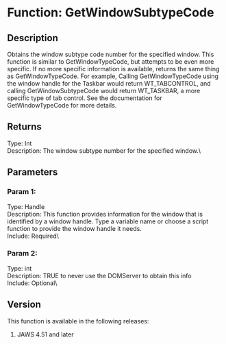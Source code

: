 # Function: GetWindowSubtypeCode

## Description

Obtains the window subtype code number for the specified window. This
function is similar to GetWindowTypeCode, but attempts to be even more
specific. If no more specific information is available, returns the same
thing as GetWindowTypeCode. For example, Calling GetWindowTypeCode using
the window handle for the Taskbar would return WT_TABCONTROL, and
calling GetWindowSubtypeCode would return WT_TASKBAR, a more specific
type of tab control. See the documentation for GetWindowTypeCode for
more details.

## Returns

Type: Int\
Description: The window subtype number for the specified window.\

## Parameters

### Param 1:

Type: Handle\
Description: This function provides information for the window that is
identified by a window handle. Type a variable name or choose a script
function to provide the window handle it needs.\
Include: Required\

### Param 2:

Type: int\
Description: TRUE to never use the DOMServer to obtain this info\
Include: Optional\

## Version

This function is available in the following releases:

1.  JAWS 4.51 and later
